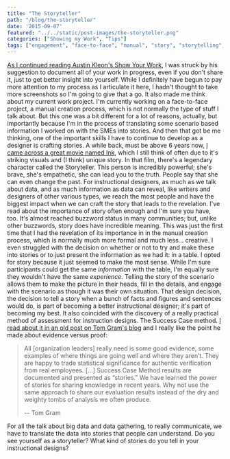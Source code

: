 ```yaml
---
title: "The Storyteller"
path: "/blog/the-storyteller"
date: '2015-09-07'
featured: "../../static/post-images/the-storyteller.png"
categories: ["Showing my Work", "Tips"]
tags: ["engagement", "face-to-face", "manual", "story", "storytelling", "writing"]
---
```


[As I continued reading Austin Kleon's Show Your Work](/blog/how-not-to-be-an-instructional-design-professional/), I was struck by his suggestion to document all of your work in progress, even if you don't share it, just to get better insight into yourself. While I definitely have begun to pay more attention to my process as I articulate it here, I hadn't thought to take more screenshots so I'm going to give that a go. It also made me think about my current work project. I'm currently working on a face-to-face project, a manual creation process, which is not normally the type of stuff I talk about. But this one was a bit different for a lot of reasons, actually, but importantly because I'm in the process of translating some scenario based information I worked on with the SMEs into stories. And then that got be me thinking, one of the important skills I have to continue to develop as a designer is crafting stories. A while back, must be above 6 years now, [I came across a great movie named Ink](https://www.youtube.com/watch?list=PLA4530ED2314424B3&t=14&v=ZBGeErufQdY), which I still think of often due to it's striking visuals and (I think) unique story. In that film, there's a legendary character called the Storyteller. This person is incredibly powerful; she's brave, she's empathetic, she can lead you to the truth. People say that she can even change the past. For instructional designers, as much as we talk about data, and as much information as data can reveal, like writers and designers of other various types, we reach the most people and have the biggest impact when we can craft the story that leads to the revelation. I've read about the importance of story often enough and I'm sure you have, too. It's almost reached buzzword status in many communities; but, unlike other buzzwords, story does have incredible meaning. This was just the first time that I had the revelation of its importance in in the manual creation process, which is normally much more formal and much less... creative. I even struggled with the decision on whether or not to try and make these into stories or to just present the information as we had it: in a table. I opted for story because it just seemed to make the most sense. While I'm sure participants could get the same _information_ with the table, I'm equally sure they wouldn't have the same _experience_. Telling the story of the scenario allows them to make the picture in their heads, fill in the details, and engage with the scenario as though it was their own situation. That design decision, the decision to tell a story when a bunch of facts and figures and sentences would do, is part of becoming a better instructional designer; it's part of becoming my best. It also coincided with the discovery of a really practical method of assessment for instruction designs. The Success Case method. [I read about it in an old post on Tom Gram's blog](https://performancexdesign.wordpress.com/2011/02/24/evaluating-with-the-success-case-method/) and I really like the point he made about evidence versus proof:

> All [organization leaders] really need is some good evidence, some examples of where things are going well and where they aren’t. They are happy to trade statistical significance for authentic verification from real employees. [...] Success Case Method results are documented and presented as “stories.” We have learned the power of stories for sharing knowledge in recent years. Why not use the same approach to share our evaluation results instead of the dry and weighty tombs of analysis we often produce.
>
> -- Tom Gram

For all the talk about big data and data gathering, to really communicate, we have to translate the data into stories that people can understand. Do you see yourself as a storyteller? What kind of stories do you tell in your instructional designs?
